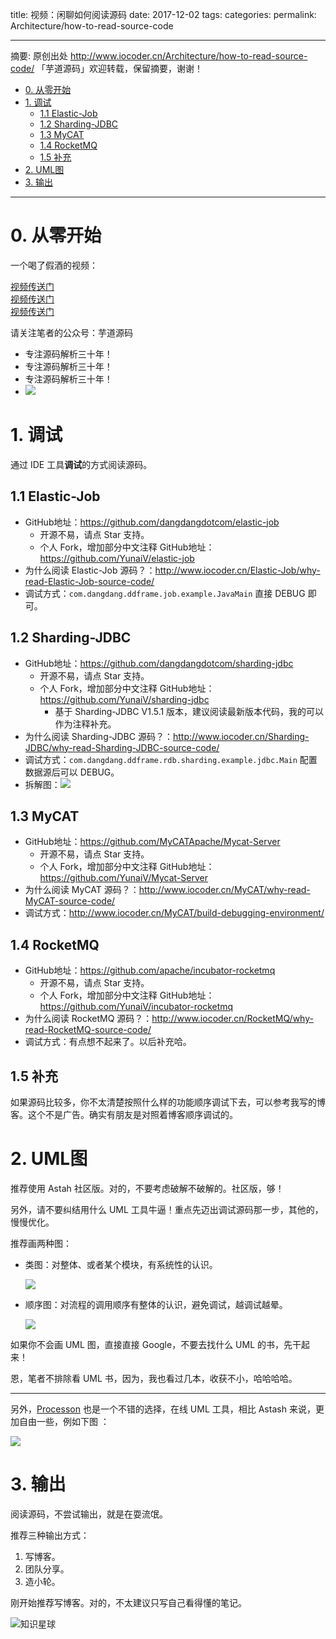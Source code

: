 title: 视频：闲聊如何阅读源码
date: 2017-12-02
tags:
categories: 
permalink: Architecture/how-to-read-source-code

-------

摘要: 原创出处 http://www.iocoder.cn/Architecture/how-to-read-source-code/ 「芋道源码」欢迎转载，保留摘要，谢谢！

- [0. 从零开始](http://www.iocoder.cn/Architecture/how-to-read-source-code/)
- [1. 调试](http://www.iocoder.cn/Architecture/how-to-read-source-code/)
  - [1.1 Elastic-Job](http://www.iocoder.cn/Architecture/how-to-read-source-code/)
  - [1.2 Sharding-JDBC](http://www.iocoder.cn/Architecture/how-to-read-source-code/)
  - [1.3 MyCAT](http://www.iocoder.cn/Architecture/how-to-read-source-code/)
  - [1.4 RocketMQ](http://www.iocoder.cn/Architecture/how-to-read-source-code/)
  - [1.5 补充](http://www.iocoder.cn/Architecture/how-to-read-source-code/)
- [2. UML图](http://www.iocoder.cn/Architecture/how-to-read-source-code/)
- [3. 输出](http://www.iocoder.cn/Architecture/how-to-read-source-code/)

-------

# 0. 从零开始

一个喝了假酒的视频：

[视频传送门](https://v.qq.com/x/page/p0543tzm648.html)  
[视频传送门](https://v.qq.com/x/page/p0543tzm648.html)  
[视频传送门](https://v.qq.com/x/page/p0543tzm648.html)  

请关注笔者的公众号：芋道源码

* 专注源码解析三十年！
* 专注源码解析三十年！
* 专注源码解析三十年！
* ![](http://www.iocoder.cn/images/common/wechat_mp_2017_07_31.jpg)

# 1. 调试

通过 IDE 工具**调试**的方式阅读源码。

## 1.1 Elastic-Job

* GitHub地址：https://github.com/dangdangdotcom/elastic-job
    * 开源不易，请点 Star 支持。
    * 个人 Fork，增加部分中文注释 GitHub地址：https://github.com/YunaiV/elastic-job
* 为什么阅读 Elastic-Job 源码？：http://www.iocoder.cn/Elastic-Job/why-read-Elastic-Job-source-code/
* 调试方式：`com.dangdang.ddframe.job.example.JavaMain` 直接 DEBUG 即可。

## 1.2 Sharding-JDBC

* GitHub地址：https://github.com/dangdangdotcom/sharding-jdbc
    * 开源不易，请点 Star 支持。
    * 个人 Fork，增加部分中文注释 GitHub地址：https://github.com/YunaiV/sharding-jdbc
        * 基于 Sharding-JDBC V1.5.1 版本，建议阅读最新版本代码，我的可以作为注释补充。 
* 为什么阅读 Sharding-JDBC 源码？：http://www.iocoder.cn/Sharding-JDBC/why-read-Sharding-JDBC-source-code/
* 调试方式：`com.dangdang.ddframe.rdb.sharding.example.jdbc.Main` 配置数据源后可以 DEBUG。
* 拆解图：![](http://www.iocoder.cn/images/Architecture/2017_12_02/01.png)

## 1.3 MyCAT

* GitHub地址：https://github.com/MyCATApache/Mycat-Server
    * 开源不易，请点 Star 支持。
    * 个人 Fork，增加部分中文注释 GitHub地址：https://github.com/YunaiV/Mycat-Server
* 为什么阅读 MyCAT 源码？：http://www.iocoder.cn/MyCAT/why-read-MyCAT-source-code/
* 调试方式：http://www.iocoder.cn/MyCAT/build-debugging-environment/

## 1.4 RocketMQ

* GitHub地址：https://github.com/apache/incubator-rocketmq
    * 开源不易，请点 Star 支持。
    * 个人 Fork，增加部分中文注释 GitHub地址：https://github.com/YunaiV/incubator-rocketmq
* 为什么阅读 RocketMQ 源码？：http://www.iocoder.cn/RocketMQ/why-read-RocketMQ-source-code/
* 调试方式：有点想不起来了。以后补充哈。

## 1.5 补充

如果源码比较多，你不太清楚按照什么样的功能顺序调试下去，可以参考我写的博客。这个不是广告。确实有朋友是对照着博客顺序调试的。

# 2. UML图

推荐使用 Astah 社区版。对的，不要考虑破解不破解的。社区版，够！

另外，请不要纠结用什么 UML 工具牛逼！重点先迈出调试源码那一步，其他的，慢慢优化。

推荐画两种图：

* 类图：对整体、或者某个模块，有系统性的认识。

    ![](http://www.iocoder.cn/images/Architecture/2017_12_02/02.png)

* 顺序图：对流程的调用顺序有整体的认识，避免调试，越调试越晕。

    ![](http://www.iocoder.cn/images/Architecture/2017_12_02/03.png)


如果你不会画 UML 图，直接直接 Google，不要去找什么 UML 的书，先干起来！

恩，笔者不排除看 UML 书，因为，我也看过几本，收获不小，哈哈哈哈。

-------

另外，[Processon](https://www.processon.com/i/547ff2e4e4b0a5f7c3ab01f3) 也是一个不错的选择，在线 UML 工具，相比 Astash 来说，更加自由一些，例如下图 ：

![](http://www.iocoder.cn/images/Architecture/2017_12_02/04.png)

# 3. 输出

阅读源码，不尝试输出，就是在耍流氓。

推荐三种输出方式：

1. 写博客。
2. 团队分享。
3. 造小轮。

刚开始推荐写博客。对的，不太建议只写自己看得懂的笔记。

![知识星球](http://www.iocoder.cn/images/Architecture/2017_12_29/01.png)

